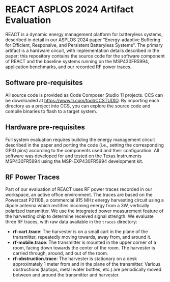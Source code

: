 # REACT ASPLOS 2024 Artifact Evaluation
REACT is a dynamic energy management platform for batteryless systems, described in detail in our ASPLOS 2024 paper "Energy-adaptive Buffering for Efficient, Responsive, and Persistent Batteryless Systems".
The primary artifact is a hardware circuit, with implementation details described in the paper; this repository contains the source code for the software component of REACT and the baseline systems running on the MSP430FR5994, application benchmarks, and our recorded RF power traces.

## Software pre-requisites

All source code is provided as Code Composer Studio 11 projects. CCS can be downloaded at https://www.ti.com/tool/CCSTUDIO. By importing each directory as a project into CCS, you can explore the source code and compile binaries to flash to a target system.

## Hardware pre-requisites

Full system evaluation requires building the energy management circuit described in the paper and porting the code (i.e., setting the corresponding GPIO pins) according to the components used and their configuration.
All software was developed for and tested on the Texas Instruments MSP430FR5994 using the MSP-EXP430FR5994 development kit.

## RF Power Traces

Part of our evaluation of REACT uses RF power traces recorded in our workspace, an active office environment.
The traces are based on the Powercast P2110B, a commercial 915 MHz energy harvesting circuit using a dipole antenna which rectifies incoming energy from a 3W, vertically polarized transmitter.
We use the integrated power measurement feature of the harvesting chip to determine received signal strength.
We evaluate three RF traces, with raw data available in the `traces` directory:

- **rf-cart.trace**: The harvester is on a small cart in the plane of the transmitter, repeatedly moving towards, away from, and around it.
- **rf-mobile.trace**: The transmitter is mounted in the upper corner of a room, facing down towards the center of the room. The harvester is carried through, around, and out of the room.
- **rf-obstruction.trace**: The harvester is stationary on a desk approximately 1 meter from and in the plane of the transmitter. Various obstructions (laptops, metal water bottles, etc.) are periodically moved between and around the transmitter and harvester.
